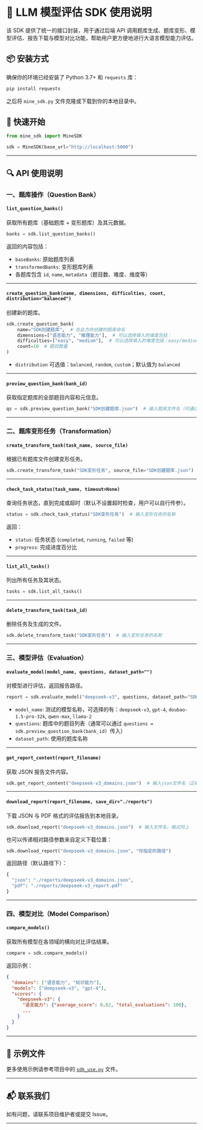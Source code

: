 # 🧠 LLM 模型评估 SDK 使用说明

该 SDK 提供了统一的接口封装，用于通过后端 API 调用题库生成、题库变形、模型评估、报告下载与模型对比功能，帮助用户更方便地进行大语言模型能力评估。

## 📦 安装方式

确保你的环境已经安装了 Python 3.7+ 和 `requests` 库：

```bash
pip install requests
```

之后将 `mine_sdk.py` 文件克隆或下载到你的本地目录中。

## 🚀 快速开始

```python
from mine_sdk import MineSDK

sdk = MineSDK(base_url="http://localhost:5000")
```

------

## 🔍 API 使用说明

### 一、题库操作（Question Bank）

#### `list_question_banks()`

获取所有题库（基础题库 + 变形题库）及其元数据。

```python
banks = sdk.list_question_banks()
```

返回的内容包括：

- `baseBanks`: 原始题库列表
- `transformedBanks`: 变形题库列表
- 各题库包含 `id`, `name`, `metadata`（题目数、难度、维度等）

------

#### `create_question_bank(name, dimensions, difficulties, count, distribution="balanced")`

创建新的题库。

```python
sdk.create_question_bank(
    name="SDK创建题库",  # 在此为你创建的题库命名
    dimensions=["语言能力", "推理能力"],  # 可以选择填入的维度包括：
    difficulties=["easy", "medium"],  # 可以选择填入的难度包括：easy/medium/hard
    count=10  # 题目数量
)
```

- `distribution` 可选值：`balanced`, `random`, `custom`；默认值为 `balanced`

------

#### `preview_question_bank(bank_id)`

获取指定题库的全部题目内容和元信息。

```python
qs = sdk.preview_question_bank("SDK创建题库.json")  # 输入题库文件名（可通过list_question_banks()查询）
```

------

### 二、题库变形任务（Transformation）

#### `create_transform_task(task_name, source_file)`

根据已有题库文件创建变形任务。

```python
sdk.create_transform_task("SDK变形任务", source_file="SDK创建题库.json")  # 先输入任务名称，之后输入待变形的题库文件名
```

------

#### `check_task_status(task_name, timeout=None)`

查询任务状态，直到完成或超时（默认不设置超时检查，用户可以自行传参）。

```python
status = sdk.check_task_status("SDK变形任务")  # 输入变形任务的名称
```

返回：

- `status`: 任务状态 (`completed`, `running`, `failed` 等)
- `progress`: 完成进度百分比

------

#### `list_all_tasks()`

列出所有任务及其状态。

```python
tasks = sdk.list_all_tasks()
```

------

#### `delete_transform_task(task_id)`

删除任务及生成的文件。

```python
sdk.delete_transform_task("SDK变形任务")  # 输入变形任务的名称
```

------

### 三、模型评估（Evaluation）

#### `evaluate_model(model_name, questions, dataset_path="")`

对模型进行评估，返回报告路径。

```python
report = sdk.evaluate_model("deepseek-v3", questions, dataset_path="SDK创建题库")  # 先输入模型名称，中间输入题目列表，最后输入题库名称
```

- `model_name`: 测试的模型名称，可选择的有：`deepseek-v3`, `gpt-4`, `doubao-1.5-pro-32k`, `qwen-max`, `llama-2`
- `questions`: 题库中的题目列表（通常可以通过 `questions = sdk.preview_question_bank(bank_id) `传入）
- `dataset_path`: 使用的题库名称

------

#### `get_report_content(report_filename)`

获取 JSON 报告文件内容。

```python
sdk.get_report_content("deepseek-v3_domains.json")  # 输入json文件名（正确格式为：模型名称_domains.json）
```

------

#### `download_report(report_filename, save_dir="./reports")`

下载 JSON 与 PDF 格式的评估报告到本地目录。

```python
sdk.download_report("deepseek-v3_domains.json")  # 输入文件名，格式同上
```

也可以传递相对路径参数来自定义下载位置：

```python
sdk.download_report("deepseek-v3_domains.json", "你指定的路径") 
```

返回路径（默认路径下）：

```python
{
  "json": "./reports/deepseek-v3_domains.json",
  "pdf": "./reports/deepseek-v3_report.pdf"
}
```

------

### 四、模型对比（Model Comparison）

#### `compare_models()`

获取所有模型在各领域的横向对比评估结果。

```python
compare = sdk.compare_models()
```

返回示例：

```json
{
  "domains": ["语言能力", "知识能力"],
  "models": ["deepseek-v3", "gpt-4"],
  "scores": {
    "deepseek-v3": {
      "语言能力": {"average_score": 0.82, "total_evaluations": 100},
      ...
    }
  }
}
```

------

## 📑 示例文件

更多使用示例请参考项目中的 [`sdk_use.py`](https://chatgpt.com/c/sdk_use.py) 文件。

------

## 📬 联系我们

如有问题，请联系项目维护者或提交 Issue。

------

